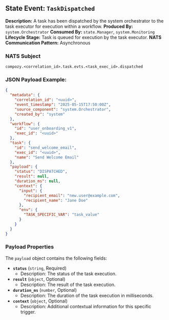 ## State Event: `TaskDispatched`

**Description:** A task has been dispatched by the system orchestrator to the task executor for execution within a workflow.
**Produced By:** `system.Orchestrator`
**Consumed By:** `state.Manager`, `system.Monitoring`
**Lifecycle Stage:** Task is queued for execution by the task executor.
**NATS Communication Pattern:** Asynchronous

### NATS Subject

`compozy.<correlation_id>.task.evts.<task_exec_id>.dispatched`

### JSON Payload Example:

```json
{
  "metadata": {
    "correlation_id": "<uuid>",
    "event_timestamp": "2025-05-15T17:50:00Z",
    "source_component": "system.Orchestrator",
    "created_by": "system"
  },
  "workflow": {
    "id": "user_onboarding_v1",
    "exec_id": "<uuid>"
  },
  "task": {
    "id": "send_welcome_email",
    "exec_id": "<uuid>",
    "name": "Send Welcome Email"
  },
  "payload": {
    "status": "DISPATCHED",
    "result": null,
    "duration_ms": null,
    "context": {
      "input": {
        "recipient_email": "new.user@example.com",
        "recipient_name": "Jane Doe"
      },
      "env": {
        "TASK_SPECIFIC_VAR": "task_value"
      }
    }
  }
}
```

### Payload Properties

The `payload` object contains the following fields:
-   **`status`** (`string`, Required)
    -   Description: The status of the task execution.
-   **`result`** (`object`, Optional)
    -   Description: The result of the task execution.
-   **`duration_ms`** (`number`, Optional)
    -   Description: The duration of the task execution in milliseconds.
-   **`context`** (`object`, Optional)
    -   Description: Additional contextual information for this specific trigger.
